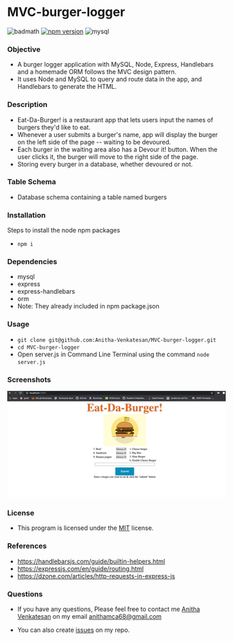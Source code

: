 # MVC-burger-logger
![badmath](https://img.shields.io/github/languages/top/nielsenjared/badmath)
[![npm version](https://badge.fury.io/js/cli.svg)](https://badge.fury.io/js/cli)
![mysql](https://badge.fury.io/js/mysql.svg)
### Objective
* A burger logger application with MySQL, Node, Express, Handlebars and a homemade ORM follows the MVC design pattern.
* It uses Node and MySQL to query and route data in the app, and Handlebars to generate the HTML.

### Description
* Eat-Da-Burger! is a restaurant app that lets users input the names of burgers they'd like to eat.
* Whenever a user submits a burger's name, app will display the burger on the left side of the page -- waiting to be devoured.
* Each burger in the waiting area also has a Devour it! button. When the user clicks it, the burger will move to the right side of the page.
* Storing every burger in a database, whether devoured or not.

### Table Schema
* Database schema containing a table named burgers 

### Installation
Steps to install the node npm packages
* `npm i`

### Dependencies
* mysql
* express
* express-handlebars
* orm
* Note: They already included in npm package.json

### Usage
* `git clone git@github.com:Anitha-Venkatesan/MVC-burger-logger.git`
* `cd MVC-burger-logger`
* Open server.js in Command Line Terminal using the command `node server.js`

### Screenshots
 ![BurgerDemo](screenshot/burger-demo.png)
 
### License
* This program is licensed under the [MIT](https://choosealicense.com/licenses/mit/) license.

### References
* https://handlebarsjs.com/guide/builtin-helpers.html
* https://expressjs.com/en/guide/routing.html
* https://dzone.com/articles/http-requests-in-express-js
### Questions
* If you have any questions, Please feel free to contact me [Anitha Venkatesan](https://github.com/Anitha-Venkatesan) on my email anithamca68@gmail.com

* You can also create [issues](https://github.com/Anitha-Venkatesan/MVC-burger-logger/issues) on my repo.

